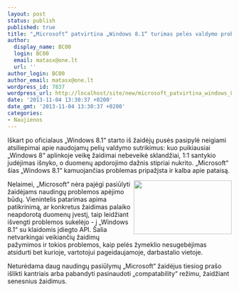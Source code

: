 ```yaml
---
layout: post
status: publish
published: true
title: "„Microsoft“ patvirtina „Windows 8.1“ turimas pelės valdymo problemas"
author:
  display_name: BC00
  login: BC00
  email: matasx@one.lt
  url: ''
author_login: BC00
author_email: matasx@one.lt
wordpress_id: 7837
wordpress_url: http://localhost/site/new/microsoft_patvirtina_windows_81_turimas_peles_valdymo_problemas/
date: '2013-11-04 13:30:37 +0200'
date_gmt: '2013-11-04 13:30:37 +0200'
categories:
- Naujienos
---
```

<p>
	I&scaron;kart po oficialaus &bdquo;Windows 8.1&ldquo; starto i&scaron; žaidėjų pusės pasipylė neigiami atsiliepimai apie naudojamų pelių valdymo sutrikimus: kuo puikiausiai &bdquo;Windows 8&ldquo; aplinkoje veikę žaidimai nebeveikė sklandžiai, 1:1 santykio judėjimas i&scaron;nyko, o duomenų apdorojimo dažnis stipriai nukrito. &bdquo;Microsoft&ldquo; &scaron;ias &bdquo;Windows 8.1&ldquo; kamuojančias problemas pripažįsta ir kalba apie pataisą.</p>
<p>
	<img alt="" src="http://technews.lt/userfiles/mousebug.jpg" style="width: 220px; height: 121px; float: right;" />Nelaimei, &bdquo;Microsoft&ldquo; nėra pajėgi pasiūlyti žaidėjams naudingų problemos apėjimo būdų. Vienintelis patarimas apima patikrinimą, ar konkretus žaidimas palaiko neapdorotą duomenų įvestį, taip leidžiant i&scaron;vengti problemos sukelėjo - į &bdquo;Windows 8.1&ldquo; su klaidomis įdiegto API. &Scaron;alia netvarkingai veikiančių žaidimų pažymimos ir tokios problemos, kaip pelės žymeklio nesugebėjimas atsidurti bet kurioje, vartotojui pageidaujamoje, darbastalio vietoje.</p>
<p>
	Neturėdama daug naudingų pasiūlymų &bdquo;Microsoft&ldquo; žaidėjus tiesiog pra&scaron;o i&scaron;likti kantriais arba pabandyti pasinaudoti &bdquo;compatability&ldquo; režimu, žaidžiant senesnius žaidimus.</p>
